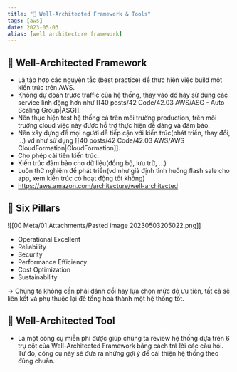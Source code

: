 ```yaml
---
title: "🌱 Well-Architected Framework & Tools"
tags: [aws]
date: 2023-05-03
alias: [well architecture framework]
---
```


## 🌿 Well-Architected Framework
- Là tập hợp các nguyên tắc (best practice) để thực hiện việc build một kiến trúc trên AWS.
- Không dự đoán trước traffic của hệ thống, thay vào đó hãy sử dụng các service linh động hơn như [[40 posts/42 Code/42.03 AWS/ASG - Auto Scaling Group|ASG]].
- Nên thực hiện test hệ thống cả trên môi trường production, trên môi trường cloud việc này được hỗ trợ thực hiện dễ dàng và đảm bảo.
- Nên xây dựng để mọi người dễ tiếp cận với kiến trúc(phát triển, thay đổi, ...) vd như sử dụng [[40 posts/42 Code/42.03 AWS/AWS CloudFormation|CloudFormation]].
- Cho phép cải tiến kiến trúc. 
- Kiến trúc đảm bảo cho dữ liệu(đồng bộ, lưu trữ, ...)
- Luôn thử nghiệm để phát triển(vd như giả định tình huống flash sale cho app, xem kiến trúc có hoạt động tốt không)
- https://aws.amazon.com/architecture/well-architected

## 🌿 Six Pillars
![[00 Meta/01 Attachments/Pasted image 20230503205022.png]]
- Operational Excellent
- Reliability
- Security
- Performance Efficiency
- Cost Optimization
- Sustainability

-> Chúng ta không cần phải đánh đổi hay lựa chọn mức độ ưu tiên, tất cả sẽ liên kết và phụ thuộc lại để tổng hoà thành một hệ thống tốt.

## 🌿 Well-Architected Tool
- Là một công cụ miễn phí được giúp chúng ta review hệ thống dựa trên 6 trụ cột của Well-Architected Framework bằng cách trả lời các câu hỏi. Từ đó, công cụ này sẽ đưa ra những gợi ý để cải thiện hệ thống theo đúng chuẩn.